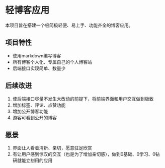 # 轻博客应用

本项目旨在搭建一个极简极轻便、易上手、功能齐全的博客应用。

## 项目特性

- 使用markdown编写博客
- 所有博客个人化、专属自己的个人博客站
- 后端接口实现简单、数量少

## 后续改进

1. 使后端接口尽量不发生大改动的前提下，将前端界面和用户交互做到极致
2. 增加标签、评论、点赞功能
3. 增加公开博客功能
4. 游客可看到公开的博客

## 愿景

1. 界面让人看着清新、亲切，愿意驻足欣赏
2. 有让用户感到惊叹的交互（也是为了增加亲切感），做到0基础、0学习、0钻研就能立刻用的应用